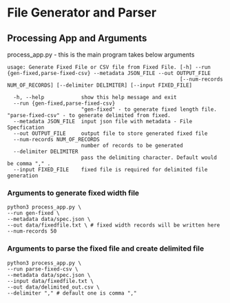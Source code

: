 # File Generator and Parser

## Processing App and Arguments

process_app.py - this is the main program takes below arguments

```
usage: Generate Fixed File or CSV file from Fixed File. [-h] --run {gen-fixed,parse-fixed-csv} --metadata JSON_FILE --out OUTPUT_FILE
                                                        [--num-records NUM_OF_RECORDS] [--delimiter DELIMITER] [--input FIXED_FILE]

  -h, --help            show this help message and exit
  --run {gen-fixed,parse-fixed-csv}
                        "gen-fixed" - to generate fixed length file. "parse-fixed-csv" - to generate delimited from fixed.
  --metadata JSON_FILE  input json file with metadata - File Specfication
  --out OUTPUT_FILE     output file to store generated fixed file
  --num-records NUM_OF_RECORDS
                        number of records to be generated
  --delimiter DELIMITER
                        pass the delimiting character. Default would be comma "," .
  --input FIXED_FILE    fixed file is required for delimited file generation
```
### Arguments to generate fixed width file
```
python3 process_app.py \
--run gen-fixed \
--metadata data/spec.json \
--out data/fixedfile.txt \ # fixed width records will be written here
--num-records 50 
```

### Arguments to parse the fixed file and create delimited file
```
python3 process_app.py \
--run parse-fixed-csv \
--metadata data/spec.json \
--input data/fixedfile.txt \
--out data/delimited_out.csv \
--delimiter "," # default one is comma ","
```
